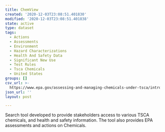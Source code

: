 ```yaml
---
title: ChemView
created: '2020-12-03T23:08:51.401830'
modified: '2020-12-03T23:08:51.401838'
state: active
type: dataset
tags:
  - Actions
  - Assessments
  - Environment
  - Hazard Characterizations
  - Health And Safety Data
  - Significant New Use
  - Test Rules
  - Tsca Chemicals
  - United States
groups: []
csv_url: >-
  https://www.epa.gov/assessing-and-managing-chemicals-under-tsca/introduction-chemview
json_url: ''
layout: post

---
```

Search tool developed to provide stakeholders access to various TSCA chemicals, and health and safety information. The tool also provides EPA assessments and actions on Chemicals.
